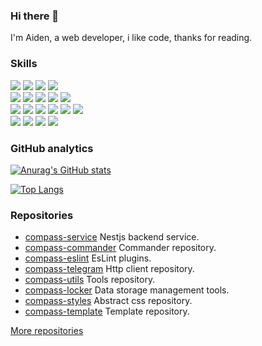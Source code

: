 ### Hi there 👋

I'm Aiden, a web developer, i like code, thanks for reading.

### Skills

<div>
  <img src="https://img.shields.io/badge/HTML5-orange" />
  <img src="https://img.shields.io/badge/CSS3-brightgreen" />
  <img src="https://img.shields.io/badge/Javascript-lightgrey" />
  <img src="https://img.shields.io/badge/Typescript-blue" />
</div>

<div>
  <img src="https://img.shields.io/badge/Vue-66C874" />
  <img src="https://img.shields.io/badge/Angular-C4002F" />
  <img src="https://img.shields.io/badge/Nestjs-EA2845" />
  <img src="https://img.shields.io/badge/Scss-CC6599" />
  <img src="https://img.shields.io/badge/Node-036D02" />
</div>

<div>
  <img src="https://img.shields.io/badge/RxJS-ED0D8E" />
  <img src="https://img.shields.io/badge/Rollup-FF3333" />
  <img src="https://img.shields.io/badge/Docker-2596EC" />
  <img src="https://img.shields.io/badge/Nginx-009900" />
  <img src="https://img.shields.io/badge/Prisma-333D4D" />
  <img src="https://img.shields.io/badge/UniApp-2A9939" />
</div>

<div>
  <img src="https://img.shields.io/badge/Webpack-76AECB" />
  <img src="https://img.shields.io/badge/React-61DAFB" />
  <img src="https://img.shields.io/badge/Electron-9FEBF9" />
  <img src="https://img.shields.io/badge/Go-64CCD8" />
</div>

### GitHub analytics

[![Anurag's GitHub stats](https://github-readme-stats.vercel.app/api?username=Aiden-FE&hide=contribs&show_icons=true&theme=radical)](https://github.com/anuraghazra/github-readme-stats)

[![Top Langs](https://github-readme-stats.vercel.app/api/top-langs/?username=Aiden-FE&layout=compact)](https://github.com/anuraghazra/github-readme-stats)

### Repositories

* [compass-service](https://github.com/Aiden-FE/compass-service) Nestjs backend service.
* [compass-commander](https://aiden-fe.github.io/compass-artifact/en/commander/) Commander repository.
* [compass-eslint](https://aiden-fe.github.io/compass-artifact/en/eslint-config/) EsLint plugins.
* [compass-telegram](https://github.com/Aiden-FE/compass-telegram) Http client repository.
* [compass-utils](https://aiden-fe.github.io/compass-artifact/en/utils/) Tools repository.
* [compass-locker](https://github.com/Aiden-FE/compass-locker) Data storage management tools.
* [compass-styles](https://aiden-fe.github.io/compass-artifact/en/styles/) Abstract css repository.
* [compass-template](https://github.com/Aiden-FE/compass-template) Template repository.

[More repositories](https://github.com/Aiden-FE?tab=repositories)
